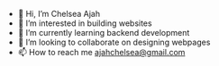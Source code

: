 - 👋 Hi, I’m Chelsea Ajah
- 👀 I’m interested in building websites
- 🌱 I’m currently learning backend development
- 💞️ I’m looking to collaborate on designing webpages
- 📫 How to reach me ajahchelsea@gmail.com

<!---
yung-ajah/yung-ajah is a ✨ special ✨ repository because its `README.md` (this file) appears on your GitHub profile.
You can click the Preview link to take a look at your changes.
--->
